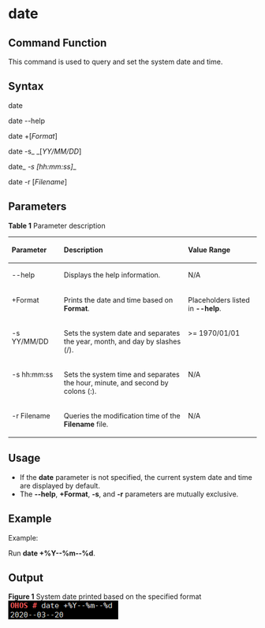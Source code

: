 # date<a name="EN-US_TOPIC_0000001134006248"></a>

## Command Function<a name="section56472016338"></a>

This command is used to query and set the system date and time.

## Syntax<a name="section16635112512316"></a>

date

date --help

date +\[_Format_\]

date -s_ _\[_YY/MM/DD_\]

date_ _-s_ _\[_hh:mm:ss_\]__

date -r \[_Filename_\]

## Parameters<a name="section15896030039"></a>

**Table  1**  Parameter description

<a name="table3825mcpsimp"></a>
<table><thead align="left"><tr id="row3831mcpsimp"><th class="cellrowborder" valign="top" width="21%" id="mcps1.2.4.1.1"><p id="p3833mcpsimp"><a name="p3833mcpsimp"></a><a name="p3833mcpsimp"></a>Parameter</p>
</th>
<th class="cellrowborder" valign="top" width="50%" id="mcps1.2.4.1.2"><p id="p3835mcpsimp"><a name="p3835mcpsimp"></a><a name="p3835mcpsimp"></a>Description</p>
</th>
<th class="cellrowborder" valign="top" width="28.999999999999996%" id="mcps1.2.4.1.3"><p id="p3837mcpsimp"><a name="p3837mcpsimp"></a><a name="p3837mcpsimp"></a>Value Range</p>
</th>
</tr>
</thead>
<tbody><tr id="row3838mcpsimp"><td class="cellrowborder" valign="top" width="21%" headers="mcps1.2.4.1.1 "><p id="p3840mcpsimp"><a name="p3840mcpsimp"></a><a name="p3840mcpsimp"></a>--help</p>
</td>
<td class="cellrowborder" valign="top" width="50%" headers="mcps1.2.4.1.2 "><p id="p3842mcpsimp"><a name="p3842mcpsimp"></a><a name="p3842mcpsimp"></a>Displays the help information.</p>
</td>
<td class="cellrowborder" valign="top" width="28.999999999999996%" headers="mcps1.2.4.1.3 "><p id="p3844mcpsimp"><a name="p3844mcpsimp"></a><a name="p3844mcpsimp"></a>N/A</p>
</td>
</tr>
<tr id="row3845mcpsimp"><td class="cellrowborder" valign="top" width="21%" headers="mcps1.2.4.1.1 "><p id="p3847mcpsimp"><a name="p3847mcpsimp"></a><a name="p3847mcpsimp"></a>+Format</p>
</td>
<td class="cellrowborder" valign="top" width="50%" headers="mcps1.2.4.1.2 "><p id="p3849mcpsimp"><a name="p3849mcpsimp"></a><a name="p3849mcpsimp"></a>Prints the date and time based on <strong id="b3850mcpsimp"><a name="b3850mcpsimp"></a><a name="b3850mcpsimp"></a>Format</strong>.</p>
</td>
<td class="cellrowborder" valign="top" width="28.999999999999996%" headers="mcps1.2.4.1.3 "><p id="p3852mcpsimp"><a name="p3852mcpsimp"></a><a name="p3852mcpsimp"></a>Placeholders listed in <strong id="b14613228303338"><a name="b14613228303338"></a><a name="b14613228303338"></a>--help</strong>.</p>
</td>
</tr>
<tr id="row3853mcpsimp"><td class="cellrowborder" valign="top" width="21%" headers="mcps1.2.4.1.1 "><p id="p3855mcpsimp"><a name="p3855mcpsimp"></a><a name="p3855mcpsimp"></a>-s YY/MM/DD</p>
</td>
<td class="cellrowborder" valign="top" width="50%" headers="mcps1.2.4.1.2 "><p id="p3857mcpsimp"><a name="p3857mcpsimp"></a><a name="p3857mcpsimp"></a>Sets the system date and separates the year, month, and day by slashes (/).</p>
</td>
<td class="cellrowborder" valign="top" width="28.999999999999996%" headers="mcps1.2.4.1.3 "><p id="p3859mcpsimp"><a name="p3859mcpsimp"></a><a name="p3859mcpsimp"></a>&gt;= 1970/01/01</p>
</td>
</tr>
<tr id="row3860mcpsimp"><td class="cellrowborder" valign="top" width="21%" headers="mcps1.2.4.1.1 "><p id="p3862mcpsimp"><a name="p3862mcpsimp"></a><a name="p3862mcpsimp"></a>-s hh:mm:ss</p>
</td>
<td class="cellrowborder" valign="top" width="50%" headers="mcps1.2.4.1.2 "><p id="p3864mcpsimp"><a name="p3864mcpsimp"></a><a name="p3864mcpsimp"></a>Sets the system time and separates the hour, minute, and second by colons (:).</p>
</td>
<td class="cellrowborder" valign="top" width="28.999999999999996%" headers="mcps1.2.4.1.3 "><p id="p3866mcpsimp"><a name="p3866mcpsimp"></a><a name="p3866mcpsimp"></a>N/A</p>
</td>
</tr>
<tr id="row3867mcpsimp"><td class="cellrowborder" valign="top" width="21%" headers="mcps1.2.4.1.1 "><p id="p3869mcpsimp"><a name="p3869mcpsimp"></a><a name="p3869mcpsimp"></a>-r Filename</p>
</td>
<td class="cellrowborder" valign="top" width="50%" headers="mcps1.2.4.1.2 "><p id="p3871mcpsimp"><a name="p3871mcpsimp"></a><a name="p3871mcpsimp"></a>Queries the modification time of the <strong id="b12095159793338"><a name="b12095159793338"></a><a name="b12095159793338"></a>Filename</strong> file.</p>
</td>
<td class="cellrowborder" valign="top" width="28.999999999999996%" headers="mcps1.2.4.1.3 "><p id="p3873mcpsimp"><a name="p3873mcpsimp"></a><a name="p3873mcpsimp"></a>N/A</p>
</td>
</tr>
</tbody>
</table>

## Usage<a name="section116361036636"></a>

-   If the  **date**  parameter is not specified, the current system date and time are displayed by default.
-   The  **--help**,  **+Format**,  **-s**, and  **-r**  parameters are mutually exclusive.

## Example<a name="section021711411237"></a>

Example:

Run  **date +%Y--%m--%d**.

## Output<a name="section17950184414312"></a>

**Figure  1**  System date printed based on the specified format<a name="fig152576304517"></a>  
![](figure/system-date-printed-based-on-the-specified-format.png "system-date-printed-based-on-the-specified-format")

